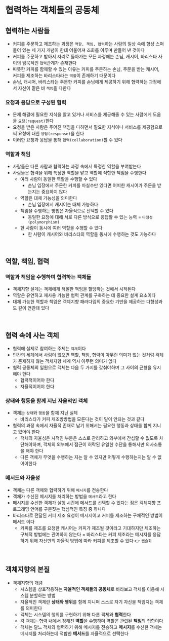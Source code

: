 # 협력하는 객체들의 공동체
## 협력하는 사람들
* 커피를 주문하고 제조하는 과정은 `역할, 책임, 협력`하는 사람의 일상 속에 항상 스며들어 있는 세 가지 개념이 한데 어울어져 조화를 이루며 만들어 낸 것이다
* 커피를 주문하고 받아서 자리로 돌아가는 모든 과정에는 손님, 캐시어, 바리스타 사이의 암묵적인 `협력`관계가 존재한다
* 따뜻한 커피를 함께할 수 있는 이유는 커피를 주문하는 손님, 주문을 받는 캐시어, 커피를 제조하는 바리스타라는 `역할`이 존재하기 때문이다
* 손님, 캐시어, 바리스타는 주문한 커피를 손님에게 제공하기 위해 협력하는 과정에서 자신이 맡은 바 `책임`을 다한다

### 요청과 응답으로 구성된 협력
* 문제 해결에 필요한 지식을 알고 있거나 서비스를 제공해줄 수 있는 사람에게 도움을 `요청(request)`한다
* 요청을 받은 사람은 주어진 책임을 다하면서 필요한 지식이나 서비스를 제공함으로써 요청에 대한 `응답(response)`을 한다
* 이러한 요청과 응답을 통해 `협력(collaboration)`할 수 있다

### 역할과 책임
* 사람들은 다른 사람과 협력하는 과정 속에서 특정한 역할을 부여받는다
* 사람들은 협력을 위해 특정한 역할을 맡고 역할에 적합한 책임을 수행한다
    * 여러 사람이 동일한 역할을 수행할 수 있다
        * 손님 입장에서 주문한 커피를 마실수만 있다면 어떠한 캐시어가 주문을 받는지는 중요하지 않다
    * 역할은 대체 가능성을 의미한다
        * 손님 입장에서 캐시어는 대체 가능하다
    * 책임을 수행하는 방법은 자율적으로 선택할 수 있다
        * 동일한 요청에 대해 서로 다른 방식으로 응답할 수 있는 능력 = `다형성(polymorphism)`
    * 한 사람이 동시에 여러 역할을 수행할 수 있다
        * 한 사람이 캐시어와 바리스타의 역할을 동시에 수행하는 것도 가능하다

<br>

## 역할, 책임, 협력
### 역할과 책임을 수행하며 협력하는 객체들
* 객체지향 설계는 객체에게 적절한 책임을 할당하는 것에서 시작된다
* 역할은 유연하고 재사용 가능한 협력 관계를 구축하는 데 중요한 설계 요소이다
* 대체 가능한 역할과 책임은 객체지향 패러다임의 중요한 기반을 제공하는 다형성과도 깊이 연관돼 있다

<br>

## 협력 속에 사는 객체
* 협력에 실제로 참여하는 주체는 `객체`이다
* 인간의 세계에서 사림이 없으면 역할, 책임, 협력이 아무런 의미가 없는 것처럼 객체가 존재하지 않는 객체지향 세계 역시 아무런 의미가 없다
* 협력 공동체의 일원으로 객체는 다음 두 가지를 갖춰야하며 그 사이의 균형을 유지해야 한다
    * 협력적이어야 한다
    * 자율적이어야 한다

### 상태와 행동을 함께 지닌 자율적인 객체
* 객체는 `상태`와 `행동`을 함께 지닌 실체
    * 바리스타가 커피 제조방방법을 모른다는 것이 말이 안되는 것과 같다
* 협력의 과정 속에서 자율적 존재로 남기 위해서는 필요한 행동과 상태를 함께 지니고 있어야 한다
    * 객체의 자율성은 사적인 부분은 스스로 관리하고 외부에서 간섭할 수 없도록 차단해야하며, 객체의 외부에서 접근이 허락된 유일한 수단을 통해서만 의사소통을 해야 한다
    * 다른 객체가 무엇을 수행하는 지는 알 수 있지만 어떻게 수행하는지는 알 수 없어야한다

### 메서드와 자율성
* 객체는 다른 객체와 협력하기 위해 `메시지`를 전송한다
* 객체가 수신된 메시지를 처리하는 방법을 `메서드`라고 한다
* 메시지를 수신한 객체가 실행 시간에 메서드를 선택할 수 있다는 점은 객체지향 프로그래밍 언어를 구분짓는 핵심적인 특징 중 하나다
* 바리스타로 전달된 커피 제조 요청이 메시지이고 커피를 제조하는 구체적인 방법이 메서드 이다
    * 커피를 제조를 요청한 캐시어는 커피가 제조될 것이라고 기대하지만 제조하는 구체적 방법에는 관여하지 않는다 = 바리스타는 커피 제조라는 메시지를 응답하기 위해 자신만의 자율적 방법에 따라 커피를 제조할 수 있다 👉 `캡슐화`

<br>

## 객체지향의 본질
* 객체지향의 개념
    * 시스템을 상효작용하는 **자율적인 객체들의 공동체**로 바라보고 객체를 이용해 시스템 분할하는 방법
    * 자율적인 객체란 **상태와 행위**를 함께 지니며 스스로 자기 자신을 책임지는 객체를 의미한다
    * 객체는 시스템의 행위를 구현하기 위해 다른 객체와 **협력**한다 
    * 각 객체는 협력 내에서 정해진 **역할**을 수행하며 역할은 관련된 **책임**의 집합이다
    * 객체는 달느 객체와 협력하기 위해 메시지를 전송하고 **메시지**를 수신한 객체는 메시지를 처리하는데 적합한 **메서드**를 자율적으로 선택한다